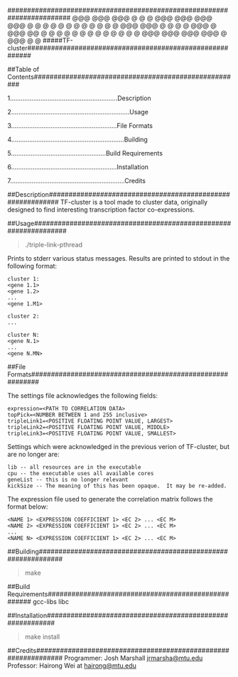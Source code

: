 ########################################################################
@@@  @@@       @@@  @    @ @  @@@  @@@  @@@  @@@
 @   @         @    @    @ @  @     @   @    @ @
 @   @@@  @@@  @    @    @ @  @@@   @   @@@  @@
 @   @         @    @    @ @    @   @   @    @ @
 @   @         @@@  @@@  @@@  @@@   @   @@@  @ @
#####TF-cluster#########################################################

##Table of Contents#####################################################

1............................................................Description

2..................................................................Usage

3...........................................................File Formats

4...............................................................Building

5.....................................................Build Requirements

6...........................................................Installation

7................................................................Credits

##Description###########################################################
TF-cluster is a tool made to cluster data, originally designed to find
interesting transcription factor co-expressions.

##Usage#################################################################
> ./triple-link-pthread <PATH TO CONFIGURATION FILE>

Prints to stderr various status messages.  Results are printed to stdout
in the following format:
```
cluster 1:
<gene 1.1>
<gene 1.2>
...
<gene 1.M1>

cluster 2:
...

cluster N:
<gene N.1>
...
<gene N.MN>
```

##File Formats##########################################################

The settings file acknowledges the following fields:
```
expression=<PATH TO CORRELATION DATA>
topPick=<NUMBER BETWEEN 1 and 255 inclusive>
tripleLink1=<POSITIVE FLOATING POINT VALUE, LARGEST>
tripleLink2=<POSITIVE FLOATING POINT VALUE, MIDDLE>
tripleLink3=<POSITIVE FLOATING POINT VALUE, SMALLEST>
```

Settings which were acknowledged in the previous verion of TF-cluster,
but are no longer are:
```
lib -- all resources are in the executable
cpu -- the executable uses all available cores
geneList -- this is no longer relevant
kickSize -- The meaning of this has been opaque.  It may be re-added.
```

The expression file used to generate the correlation matrix follows the
format below:
```
<NAME 1> <EXPRESSION COEFFICIENT 1> <EC 2> ... <EC M>
<NAME 2> <EXPRESSION COEFFICIENT 1> <EC 2> ... <EC M>
...
<NAME N> <EXPRESSION COEFFICIENT 1> <EC 2> ... <EC M>
```

##Building##############################################################
> make

##Build Requirements####################################################
gcc-libs
libc

##Installation##########################################################
> make install

##Credits###############################################################
Programmer: Josh Marshall <jrmarsha@mtu.edu>
Professor:  Hairong Wei at hairong@mtu.edu
